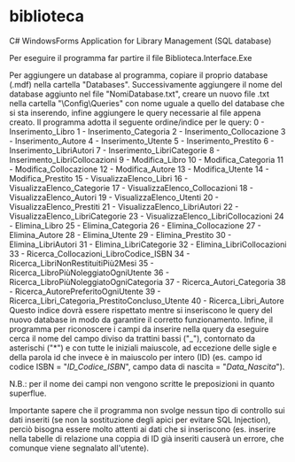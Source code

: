 # biblioteca
C# WindowsForms Application for Library Management (SQL database)

Per eseguire il programma far partire il file Biblioteca.Interface.Exe

Per aggiungere un database al programma, copiare il proprio database (.mdf) nella cartella "Databases". Successivamente aggiungere il nome del database aggiunto nel file "NomiDatabase.txt", creare un nuovo file .txt nella cartella "\Config\Queries" con nome uguale a quello del database che si sta inserendo, infine aggiungere le query necessarie al file appena creato. Il programma adotta il seguente ordine/indice per le query:
        0 - Inserimento_Libro
        1 - Inserimento_Categoria
        2 - Inserimento_Collocazione
        3 - Inserimento_Autore
        4 - Inserimento_Utente
        5 - Inserimento_Prestito
        6 - Inserimento_LibriAutori
        7 - Inserimento_LibriCategorie
        8 - Inserimento_LibriCollocazioni
        9 - Modifica_Libro
        10 - Modifica_Categoria
        11 - Modifica_Collocazione
        12 - Modifica_Autore
        13 - Modifica_Utente
        14 - Modifica_Prestito
        15 - VisualizzaElenco_Libri
        16 - VisualizzaElenco_Categorie
        17 - VisualizzaElenco_Collocazioni
        18 - VisualizzaElenco_Autori
        19 - VisualizzaElenco_Utenti
        20 - VisualizzaElenco_Prestiti
        21 - VisualizzaElenco_LibriAutori
        22 - VisualizzaElenco_LibriCategorie
        23 - VisualizzaElenco_LibriCollocazioni
        24 - Elimina_Libro
        25 - Elimina_Categoria
        26 - Elimina_Collocazione
        27 - Elimina_Autore
        28 - Elimina_Utente
        29 - Elimina_Prestito
        30 - Elimina_LibriAutori
        31 - Elimina_LibriCategorie
        32 - Elimina_LibriCollocazioni
        33 - Ricerca_Collocazioni_LibroCodice_ISBN
        34 - Ricerca_LibriNonRestituitiPiù2Mesi
        35 - Ricerca_LibroPiùNoleggiatoOgniUtente
        36 - Ricerca_LibroPiùNoleggiatoOgniCategoria
        37 - Ricerca_Autori_Categoria
        38 - Ricerca_AutorePreferitoOgniUtente
        39 - Ricerca_Libri_Categoria_PrestitoConcluso_Utente
        40 - Ricerca_Libri_Autore
Questo indice dovrà essere rispettato mentre si inseriscono le query del nuovo database in modo da garantire il corretto funzionamento. 
Infine, il programma per riconoscere i campi da inserire nella query da eseguire cerca il nome del campo diviso da trattini bassi ("_"), contornato da asterischi ("*") e con tutte le iniziali maiuscole, ad eccezione delle sigle e della parola id che invece è in maiuscolo per intero (ID) (es. campo id codice ISBN = "*ID_Codice_ISBN*", campo data di nascita = "*Data_Nascita*"). 

N.B.: per il nome dei campi non vengono scritte le preposizioni in quanto superflue.

Importante sapere che il programma non svolge nessun tipo di controllo sui dati inseriti (se non la sostituzione degli apici per evitare SQL Injection), perciò bisogna essere molto attenti ai dati che si inseriscono (es. inserire nella tabelle di relazione una coppia di ID già inseriti causerà un errore, che comunque viene segnalato all'utente).
